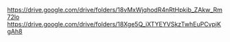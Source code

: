 https://drive.google.com/drive/folders/18vMxWjqhodR4nRtHpkib_ZAkw_Rm72lo
https://drive.google.com/drive/folders/18Xge5Q_iXTYEYVSkzTwhEuPCvpjKgAh8
